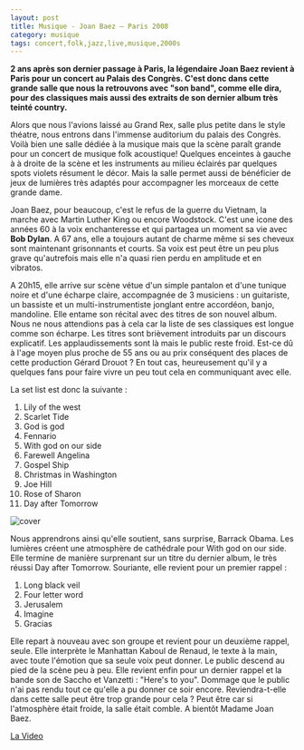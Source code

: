 ```yaml
---
layout: post
title: Musique - Joan Baez – Paris 2008
category: musique
tags: concert,folk,jazz,live,musique,2000s
---
```


**2 ans après son dernier passage à Paris, la légendaire Joan Baez revient à Paris pour un concert au Palais des Congrès. C'est donc dans cette grande salle que nous la retrouvons avec "son band", comme elle dira, pour des classiques mais aussi des extraits de son dernier album très teinté country.**

Alors que nous l'avions laissé au Grand Rex, salle plus petite dans le style théatre, nous entrons dans l'immense auditorium du palais des Congrès. Voilà bien une salle dédiée à la musique mais que la scène paraît grande pour un concert de musique folk acoustique! Quelques enceintes à gauche à à droite de la scène et les instruments au milieu éclairés par quelques spots violets résument le décor. Mais la salle permet aussi de bénéficier de jeux de lumières très adaptés pour accompagner les morceaux de cette grande dame.

Joan Baez, pour beaucoup, c'est le refus de la guerre du Vietnam, la marche avec Martin Luther King ou encore Woodstock. C'est une icone des années 60 à la voix enchanteresse et qui partagea un moment sa vie avec **Bob Dylan**. A 67 ans, elle a toujours autant de charme même si ses cheveux sont maintenant grisonnants et courts. Sa voix est peut être un peu plus grave qu'autrefois mais elle n'a quasi rien perdu en amplitude et en vibratos.

A 20h15, elle arrive sur scène vétue d'un simple pantalon et d'une tunique noire et d'une écharpe claire, accompagnée de 3 musiciens : un guitariste, un bassiste et un multi-instrumentiste jonglant entre accordéon, banjo, mandoline. Elle entame son récital avec des titres de son nouvel album. Nous ne nous attendions pas à cela car la liste de ses classiques est longue comme son écharpe. Les titres sont brièvement introduits par un discours explicatif. Les applaudissements sont là mais le public reste froid. Est-ce dû à l'age moyen plus proche de 55 ans ou au prix conséquent des places de cette production Gérard Drouot ? En tout cas, heureusement qu'il y a quelques fans pour faire vivre un peu tout cela en communiquant avec elle.

La set list est donc la suivante :
 1. Lily of the west 
 2. Scarlet Tide 
 3. God is god 
 4. Fennario 
 5. With god on our side 
 6. Farewell Angelina 
 7. Gospel Ship 
 8. Christmas in Washington 
 9. Joe Hill 
 10. Rose of Sharon 
 11. Day after Tomorrow
 
 ![cover](http://chez.files.wordpress.com/2010/09/baezparis1.jpg)

Nous apprendrons ainsi qu'elle soutient, sans surprise, Barrack Obama. Les lumières créent une atmosphère de cathédrale pour With god on our side. Elle termine de manière surprenant sur un titre du dernier album, le très réussi Day after Tomorrow. Souriante, elle revient pour un premier rappel :

1. Long black veil 
2. Four letter word
3. Jerusalem 
4. Imagine 
5. Gracias

Elle repart à nouveau avec son groupe et revient pour un deuxième rappel, seule. Elle interprète le Manhattan Kaboul de Renaud, le texte à la main, avec toute l'émotion que sa seule voix peut donner. Le public descend au pied de la scène peu à peu. Elle revient enfin pour un dernier rappel et la bande son de Saccho et Vanzetti : "Here's to you". Dommage que le public n'ai pas rendu tout ce qu'elle a pu donner ce soir encore. Reviendra-t-elle dans cette salle peut être trop grande pour cela ? Peut être car si l'atmosphère était froide, la salle était comble. A bientôt Madame Joan Baez.

[La Video](https://www.youtube.com/watch?v=goryhtu8If4)


